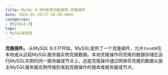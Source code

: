 ```yaml
---
title: MySQL 8.0的新增功能探索-克隆插件
date: 2020-05-26T17:58:00.000Z
categories:
- [MySQL8.0]
tags:
- MySQL新特性
---
```


**克隆插件。** 从MySQL 8.0.17开始，MySQL提供了一个克隆插件，允许`InnoDB`在本地或从远程MySQL服务器实例克隆数据。本地克隆操作将克隆的数据存储在运行MySQL实例的同一服务器或节点上。远程克隆操作通过网络将克隆的数据从施主MySQL服务器实例传输到发起克隆操作的接收者服务器或节点。
